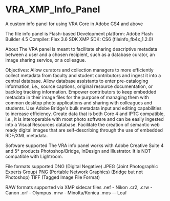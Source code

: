 VRA_XMP_Info_Panel
==================

A custom info panel for using VRA Core in Adobe CS4 and above

The file info panel is Flash-based
Development platform: Adobe Flash Builder 4.5 
Compiler: Flex 3.6 SDK
XMP SDK: CS6 (fileinfo_fb4x_1.2.0)

About
The VRA panel is meant to facilitate sharing descriptive metadata between a user and a chosen recipient, such as a database curator, an image sharing service, or a colleague.
 
Objectives:
Allow curators and collection managers to more efficiently collect metadata from faculty and student contributors and ingest it into a central database.
Allow database assistants to enter pre-cataloging information, i.e., source captions, original resource documentation, or backlog tracking information.
Empower contributors to keep embedded metadata in their image files for the purpose of managing them with common desktop photo applications and sharing with colleagues and students.
Use Adobe Bridge's bulk metadata input and editing capabilities to increase efficiency.
Create data that is both Core 4 and IPTC compatible, i.e., it is interoperable with most photo software and can be easily ingested into a Visual Resources database.
Facilitate the creation of semantic web ready digital images that are self-describing through the use of embedded RDF/XML metadata.

 
Software supported
The VRA info panel works with Adobe Creative Suite 4 and 5* products Photoshop/Bridge, InDesign and Illustrator.
It is NOT compatible with Lightroom.
 
File formats supported
DNG (Digital Negative)
JPEG (Joint Photographic Experts Group)
PNG (Portable Network Graphics) (Bridge but not Photoshop)
TIFF (Tagged Image File Format)
 
RAW formats supported via XMP sidecar files
.nef - Nikon
.cr2, .crw - Canon
.orf - Olympus
.mrw - Minolta/Konica
.mos -- Leaf

